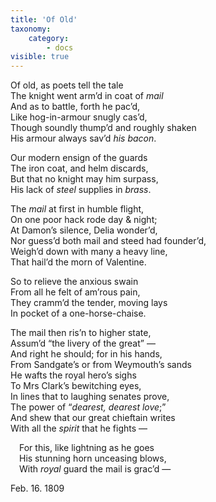 ```yaml
---
title: 'Of Old'
taxonomy:
    category:
        - docs
visible: true
---
```


Of old, as poets tell the tale  
The knight went arm’d in coat of *mail*  
And as to battle, forth he pac’d,  
Like hog-in-armour snugly cas’d,  
Though soundly thump’d and roughly shaken  
His armour always sav’d *his bacon*.  
  
Our modern ensign of the guards  
The iron coat, and helm discards,  
But that no knight may him surpass,  
His lack of *steel* supplies in *brass*.  
  
The *mail* at first in humble flight,  
On one poor hack rode day & night;  
At Damon’s silence, Delia wonder’d,  
Nor guess’d both mail and steed had founder’d,  
Weigh’d down with many a heavy line,  
That hail’d the morn of Valentine.  
  
So to relieve the anxious swain  
From all he felt of am’rous pain,  
They cramm’d the tender, moving lays  
In pocket of a one-horse-chaise.  
  
The mail then ris’n to higher state,  
Assum’d “the livery of the great” —  
And right he should; for in his hands,  
From Sandgate’s or from Weymouth’s sands  
He wafts the royal hero’s sighs  
To Mrs Clark’s bewitching eyes,  
In lines that to laughing senates prove,  
The power of “*dearest, dearest love*;”  
And shew that our great chieftain writes  
With all the *spirit* that he fights —  
  
&emsp;For this, like lightning as he goes  
&emsp;His stunning horn unceasing blows,  
&emsp;With *royal* guard the mail is grac’d —  
	  
Feb. 16. 1809